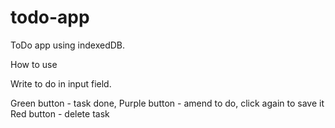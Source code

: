 # todo-app

ToDo app using indexedDB.

How to use

Write to do in input field.

Green button - task done,
Purple button - amend to do, click again to save it
Red button - delete task
